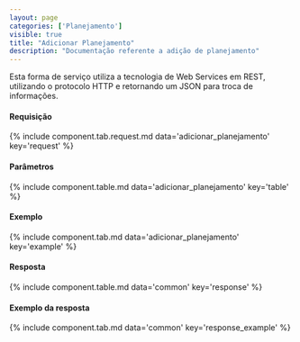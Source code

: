 ```yaml
---
layout: page
categories: ['Planejamento']
visible: true
title: "Adicionar Planejamento"
description: "Documentação referente a adição de planejamento"
---
```


Esta forma de serviço utiliza a tecnologia de Web Services em REST, utilizando o protocolo HTTP e retornando um JSON para troca de informações.

#### Requisição
{% include component.tab.request.md data='adicionar_planejamento' key='request' %}

#### Parâmetros
{% include component.table.md data='adicionar_planejamento' key='table' %}

#### Exemplo
{% include component.tab.md data='adicionar_planejamento' key='example' %}

#### Resposta
{% include component.table.md data='common' key='response' %}

#### Exemplo da resposta
{% include component.tab.md data='common' key='response_example' %}